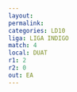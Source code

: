 ```yaml
---
layout: 
permalink: 
categories: LD10
liga: LIGA INDIGO
match: 4
local: DUAT
r1: 2
r2: 0
out: EA
---
```

